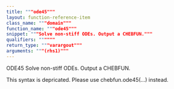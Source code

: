 ```yaml
---
title: """ode45"""
layout: function-reference-item
class_name: """domain"""
function_name: """ode45"""
snippet: """Solve non-stiff ODEs. Output a CHEBFUN."""
qualifiers: """"""
return_type: """varargout"""
arguments: """(rhs1)"""
---
```


 ODE45   Solve non-stiff ODEs. Output a CHEBFUN.
    
  This syntax is depricated. Please use chebfun.ode45(...) instead.
